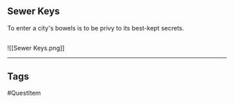 ## Sewer Keys
To enter a city's bowels is to be
privy to its best-kept secrets.
## 
![[Sewer Keys.png]]

---
## Tags
#QuestItem